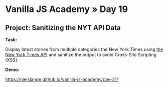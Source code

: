 # Vanilla JS Academy » Day 19

## Project: Sanitizing the NYT API Data

**Task:**

Display latest stories from multiple categories the New York Times using [the New York Times API](https://developer.nytimes.com/signup) and sanitize the output to avoid Cross-Site Scripting (XSS).

**Demo:**

https://nielslange.github.io/vanilla-js-academy/day-21/